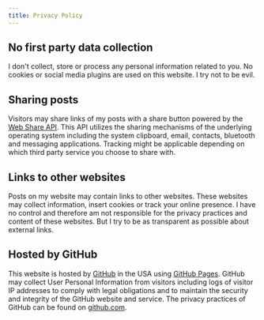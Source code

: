 ```yaml
---
title: Privacy Policy
---
```


## No first party data collection

I don't collect, store or process any personal information related to you.
No cookies or social media plugins are used on this website.
I try not to be evil.

## Sharing posts

Visitors may share links of my posts with a share button powered by the [Web Share API](https://developer.mozilla.org/en-US/docs/Web/API/Web_Share_API). This API utilizes the sharing mechanisms of the underlying operating system including the system clipboard, email, contacts, bluetooth and messaging applications. Tracking might be applicable depending on which third party service you choose to share with.

## Links to other websites

Posts on my website may contain links to other websites. These websites may collect information, insert cookies or track your online presence. I have no control and therefore am not responsible for the privacy practices and content of these websites. But I try to be as transparent as possible about external links.

## Hosted by GitHub

This website is hosted by [GitHub](https://github.com) in the USA using [GitHub Pages](https://docs.github.com/en/pages).
GitHub may collect User Personal Information from visitors including logs of visitor IP addresses to comply with legal obligations and to maintain the security and integrity of the GitHub website and service.
The privacy practices of GitHub can be found on [github.com](https://docs.github.com/en/github/site-policy/global-privacy-practices).
